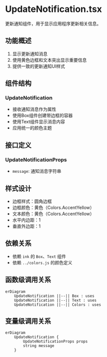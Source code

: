 # UpdateNotification.tsx

更新通知组件，用于显示应用程序更新相关信息。

## 功能概述

1. 显示更新通知消息
2. 使用黄色边框和文本突出显示重要信息
3. 提供一致的更新通知UI样式

## 组件结构

### UpdateNotification
- 接收通知消息作为属性
- 使用Box组件创建带边框的容器
- 使用Text组件显示消息内容
- 应用统一的颜色主题

## 接口定义

### UpdateNotificationProps
- `message`: 通知消息字符串

## 样式设计

- 边框样式：圆角边框
- 边框颜色：黄色（Colors.AccentYellow）
- 文本颜色：黄色（Colors.AccentYellow）
- 水平内边距：1
- 垂直外边距：1

## 依赖关系

- 依赖 `ink` 的 `Box`、`Text` 组件
- 依赖 `../colors.js` 的颜色定义

## 函数级调用关系

```mermaid
erDiagram
    UpdateNotification ||--|| Box : uses
    UpdateNotification ||--|| Text : uses
    UpdateNotification ||--|| Colors : uses
```

## 变量级调用关系

```mermaid
erDiagram
    UpdateNotification {
        UpdateNotificationProps props
        string message
    }
```